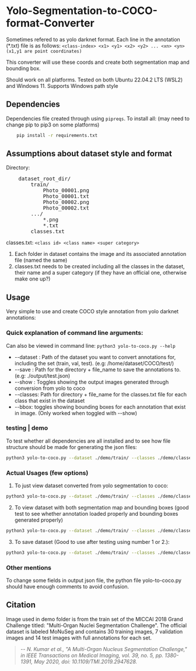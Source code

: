 # Yolo-Segmentation-to-COCO-format-Converter

Sometimes refered to as yolo darknet format. Each line in the annotation (*.txt) file is as follows:
` <class-index> <x1> <y1> <x2> <y2> ... <xn> <yn> (x1,y1 are point coordinates) `

This converter will use these coords and create both segmentation map and bounding box. 

Should work on all platforms. Tested on both Ubuntu 22.04.2 LTS (WSL2) and Windows 11. Supports Windows path style 

## Dependencies
Dependencies file created through using `pipreqs`. To install all: (may need to change pip to pip3 on some platforms)
```bash
    pip install -r requirements.txt
```

## Assumptions about dataset style and format
Directory:
<pre>
    dataset_root_dir/
        train/
            Photo_00001.png
            Photo_00001.txt
            Photo_00002.png
            Photo_00002.txt
        .../
            *.png
            *.txt
        classes.txt
</pre>
classes.txt:
`<class id> <class name> <super category>`

1. Each folder in dataset contains the image and its associated annotation file (named the same)
2. classes.txt needs to be created including all the classes in the dataset, their name and a super category (if they have an official one, otherwise make one up?)


## Usage
Very simple to use and create COCO style annotation from yolo darknet annotations:

### Quick explanation of command line arguments:
Can also be viewed in command line: `python3 yolo-to-coco.py --help`

- --dataset : Path of the dataset you want to convert annotations for, including the set (train, val, test). (e.g: /home/dataset/COCO/test/) 
- --save : Path for the directory + file_name to save the annotations to. (e.g: ./output/test.json)
- --show : Toggles showing the output images generated through conversion from yolo to coco
- --classes: Path for directory + file_name for the classes.txt file for each class that exist in the dataset
- --bbox: toggles showing bounding boxes for each annotation that exist in image. (Only worked when toggled with --show)

### testing | demo
To test whether all dependencies are all installed and to see how file structure should be made for generating the json files:
```bash
python3 yolo-to-coco.py --dataset ./demo/train/ --classes ./demo/classes.txt --save ./output/train.json
```

### Actual Usages (few options)
1. To just view dataset converted from yolo segmentation to coco:
```bash
python3 yolo-to-coco.py --dataset ./demo/train/ --classes ./demo/classes.txt --show #change both dataset and classes to suit yours
```
2. To view dataset with both segmentation map and bounding boxes (good test to see whether annotation loaded properly and bounding boxes generated properly)
```bash
python3 yolo-to-coco.py --dataset ./demo/train/ --classes ./demo/classes.txt --show --bbox
```
3. To save dataset (Good to use after testing using number 1 or 2.):
```bash
python3 yolo-to-coco.py --dataset ./demo/train/ --classes ./demo/classes.txt --save ./output/train.json
```
### Other mentions
To change some fields in output json file, the python file yolo-to-coco.py should have enough comments to avoid confusion.

## Citation
Image used in demo folder is from the train set of the MICCAI 2018 Grand Challenge titled: "Multi-Organ Nuclei Segmentation Challenge". 
The official dataset is labeled MoNuSeg and contains 30 training images, 7 validation images and 14 test images with full annotations for each set.
> -- <cite>N. Kumar et al., "A Multi-Organ Nucleus Segmentation Challenge," in IEEE Transactions on Medical Imaging, vol. 39, no. 5, pp. 1380-1391, May 2020, doi: 10.1109/TMI.2019.2947628.</cite>